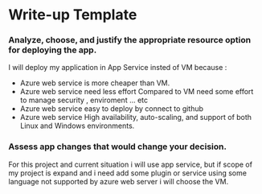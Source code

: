 # Write-up Template

### Analyze, choose, and justify the appropriate resource option for deploying the app.

I will deploy my application in App Service insted of VM because : 
 - Azure web service is more cheaper than VM.
 - Azure web service need less effort Compared to VM need some effort to manage security , enviroment ... etc
 - Azure web service easy to deploy by connect to github
 - Azure web service High availability, auto-scaling, and support of both Linux and Windows environments.


### Assess app changes that would change your decision.

For this project and current situation i will use app service, but if scope of my project is expand and i need add some plugin or service using some language not supported by azure web server i will choose the VM.